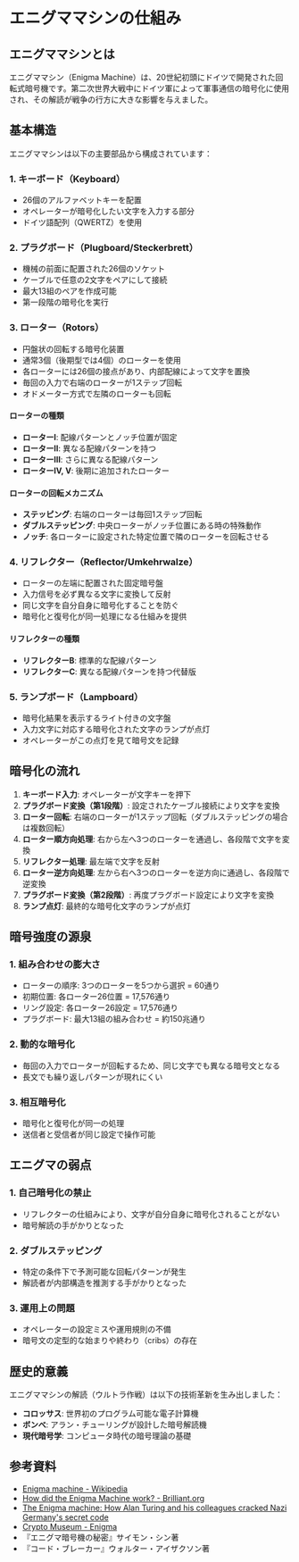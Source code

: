 # エニグママシンの仕組み

## エニグママシンとは

エニグママシン（Enigma Machine）は、20世紀初頭にドイツで開発された回転式暗号機です。第二次世界大戦中にドイツ軍によって軍事通信の暗号化に使用され、その解読が戦争の行方に大きな影響を与えました。

## 基本構造

エニグママシンは以下の主要部品から構成されています：

### 1. キーボード（Keyboard）
- 26個のアルファベットキーを配置
- オペレーターが暗号化したい文字を入力する部分
- ドイツ語配列（QWERTZ）を使用

### 2. プラグボード（Plugboard/Steckerbrett）
- 機械の前面に配置された26個のソケット
- ケーブルで任意の2文字をペアにして接続
- 最大13組のペアを作成可能
- 第一段階の暗号化を実行

### 3. ローター（Rotors）
- 円盤状の回転する暗号化装置
- 通常3個（後期型では4個）のローターを使用
- 各ローターには26個の接点があり、内部配線によって文字を置換
- 毎回の入力で右端のローターが1ステップ回転
- オドメーター方式で左隣のローターも回転

#### ローターの種類
- **ローターI**: 配線パターンとノッチ位置が固定
- **ローターII**: 異なる配線パターンを持つ
- **ローターIII**: さらに異なる配線パターン
- **ローターIV, V**: 後期に追加されたローター

#### ローターの回転メカニズム
- **ステッピング**: 右端のローターは毎回1ステップ回転
- **ダブルステッピング**: 中央ローターがノッチ位置にある時の特殊動作
- **ノッチ**: 各ローターに設定された特定位置で隣のローターを回転させる

### 4. リフレクター（Reflector/Umkehrwalze）
- ローターの左端に配置された固定暗号盤
- 入力信号を必ず異なる文字に変換して反射
- 同じ文字を自分自身に暗号化することを防ぐ
- 暗号化と復号化が同一処理になる仕組みを提供

#### リフレクターの種類
- **リフレクターB**: 標準的な配線パターン
- **リフレクターC**: 異なる配線パターンを持つ代替版

### 5. ランプボード（Lampboard）
- 暗号化結果を表示するライト付きの文字盤
- 入力文字に対応する暗号化された文字のランプが点灯
- オペレーターがこの点灯を見て暗号文を記録

## 暗号化の流れ

1. **キーボード入力**: オペレーターが文字キーを押下
2. **プラグボード変換（第1段階）**: 設定されたケーブル接続により文字を変換
3. **ローター回転**: 右端のローターが1ステップ回転（ダブルステッピングの場合は複数回転）
4. **ローター順方向処理**: 右から左へ3つのローターを通過し、各段階で文字を変換
5. **リフレクター処理**: 最左端で文字を反射
6. **ローター逆方向処理**: 左から右へ3つのローターを逆方向に通過し、各段階で逆変換
7. **プラグボード変換（第2段階）**: 再度プラグボード設定により文字を変換
8. **ランプ点灯**: 最終的な暗号化文字のランプが点灯

## 暗号強度の源泉

### 1. 組み合わせの膨大さ
- ローターの順序: 3つのローターを5つから選択 = 60通り
- 初期位置: 各ローター26位置 = 17,576通り
- リング設定: 各ローター26設定 = 17,576通り
- プラグボード: 最大13組の組み合わせ = 約150兆通り

### 2. 動的な暗号化
- 毎回の入力でローターが回転するため、同じ文字でも異なる暗号文となる
- 長文でも繰り返しパターンが現れにくい

### 3. 相互暗号化
- 暗号化と復号化が同一の処理
- 送信者と受信者が同じ設定で操作可能

## エニグマの弱点

### 1. 自己暗号化の禁止
- リフレクターの仕組みにより、文字が自分自身に暗号化されることがない
- 暗号解読の手がかりとなった

### 2. ダブルステッピング
- 特定の条件下で予測可能な回転パターンが発生
- 解読者が内部構造を推測する手がかりとなった

### 3. 運用上の問題
- オペレーターの設定ミスや運用規則の不備
- 暗号文の定型的な始まりや終わり（cribs）の存在

## 歴史的意義

エニグママシンの解読（ウルトラ作戦）は以下の技術革新を生み出しました：

- **コロッサス**: 世界初のプログラム可能な電子計算機
- **ボンべ**: アラン・チューリングが設計した暗号解読機
- **現代暗号学**: コンピュータ時代の暗号理論の基礎

## 参考資料

- [Enigma machine - Wikipedia](https://en.wikipedia.org/wiki/Enigma_machine)  
- [How did the Enigma Machine work? - Brilliant.org](https://brilliant.org/wiki/enigma-machine/)
- [The Enigma machine: How Alan Turing and his colleagues cracked Nazi Germany's secret code](https://www.bbc.co.uk/bitesize/articles/z48ygdm)
- [Crypto Museum - Enigma](https://www.cryptomuseum.com/crypto/enigma/)
- 『エニグマ暗号機の秘密』サイモン・シン著
- 『コード・ブレーカー』ウォルター・アイザクソン著